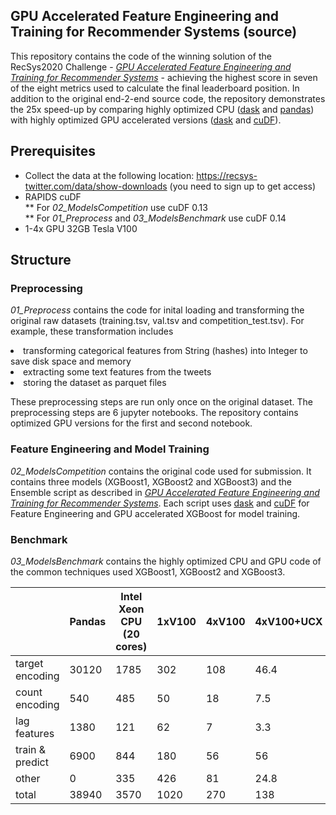 ## GPU Accelerated Feature Engineering and Training for Recommender Systems (source)

This repository contains the code of the winning solution of the RecSys2020 Challenge - [*GPU Accelerated Feature Engineering and Training for Recommender Systems*](./RecSysChallenge2020.pdf)  - achieving the highest score in seven of the eight metrics used to calculate the final leaderboard position. In addition to the original end-2-end source code, the repository demonstrates the 25x speed-up by comparing highly optimized CPU ([dask](https://dask.org/) and [pandas](https://pandas.pydata.org/pandas-docs/stable/index.html)) with highly optimized GPU accelerated versions ([dask](https://dask.org/) and [cuDF](https://github.com/rapidsai/cudf)).

## Prerequisites
* Collect the data at the following location: https://recsys-twitter.com/data/show-downloads (you need to sign up to get access)
* RAPIDS cuDF<br>
** For *02_ModelsCompetition* use cuDF 0.13<br>
** For *01_Preprocess* and *03_ModelsBenchmark* use cuDF 0.14
* 1-4x GPU 32GB Tesla V100

## Structure

### Preprocessing

*01_Preprocess* contains the code for inital loading and transforming the original raw datasets (training.tsv, val.tsv and competition_test.tsv). For example, these transformation includes 
<li> transforming categorical features from String (hashes) into Integer to save disk space and memory
<li> extracting some text features from the tweets
<li> storing the dataset as parquet files

These preprocessing steps are run only once on the original dataset. The preprocessing steps are 6 jupyter notebooks. The repository contains optimized GPU versions for the first and second notebook.

### Feature Engineering and Model Training

*02_ModelsCompetition* contains the original code used for submission. It contains three models (XGBoost1, XGBoost2 and XGBoost3) and the Ensemble script as described in [*GPU Accelerated Feature Engineering and Training for Recommender Systems*](./RecSysChallenge2020.pdf). Each script uses [dask](https://dask.org/) and [cuDF](https://github.com/rapidsai/cudf) for Feature Engineering and GPU accelerated XGBoost for model training.

### Benchmark

*03_ModelsBenchmark* contains the highly optimized CPU and GPU code of the common techniques used XGBoost1, XGBoost2 and XGBoost3.

|                 | Pandas | Intel Xeon CPU (20 cores) | 1xV100 | 4xV100 | 4xV100+UCX |
|-----------------|--------|---------------------------|--------|--------|------------|
| target encoding |  30120 |                      1785 |    302 |    108 |       46.4 |
| count encoding  |    540 |                       485 |     50 |     18 |        7.5 |
| lag features    |   1380 |                       121 |     62 |      7 |        3.3 |
| train & predict |   6900 |                       844 |    180 |     56 |         56 |
| other           |      0 |                       335 |    426 |     81 |       24.8 |
| total           |  38940 |                      3570 |   1020 |    270 |        138 |


